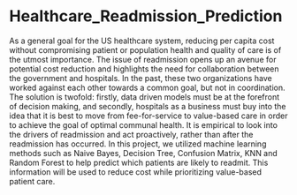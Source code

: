 # Healthcare_Readmission_Prediction

As a general goal for the US healthcare system, reducing per capita cost without compromising patient or population health and quality of care is of the utmost importance. The issue of readmission opens up an avenue for potential cost reduction and highlights the need for collaboration between the government and hospitals. In the past, these two organizations have worked against each other towards a common goal, but not in coordination. The solution is twofold: firstly, data driven models must be at the forefront of decision making, and secondly, hospitals as a business must buy into the idea that it is best to move from fee-for-service to value-based care in order to achieve the goal of optimal communal health. It is empirical to look into the drivers of readmission and act proactively, rather than after the readmission has occurred. In this project, we utilized machine learning methods such as Naive Bayes, Decision Tree, Confusion Matrix, KNN and Random Forest to help predict which patients are likely to readmit. This information will be used to reduce cost while prioritizing value-based patient care.
